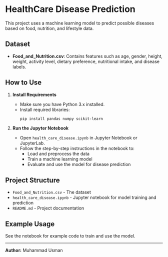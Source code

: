 # HealthCare Disease Prediction

This project uses a machine learning model to predict possible diseases based on food, nutrition, and lifestyle data.

## Dataset
- **Food_and_Nutrition.csv**: Contains features such as age, gender, height, weight, activity level, dietary preference, nutritional intake, and disease labels.

## How to Use

1. **Install Requirements**
   - Make sure you have Python 3.x installed.
   - Install required libraries:
     ```bash
     pip install pandas numpy scikit-learn
     ```

2. **Run the Jupyter Notebook**
   - Open `health_care_disease.ipynb` in Jupyter Notebook or JupyterLab.
   - Follow the step-by-step instructions in the notebook to:
     - Load and preprocess the data
     - Train a machine learning model
     - Evaluate and use the model for disease prediction

## Project Structure
- `Food_and_Nutrition.csv` - The dataset
- `health_care_disease.ipynb` - Jupyter notebook for model training and prediction
- `README.md` - Project documentation

## Example Usage
See the notebook for example code to train and use the model.

---

**Author:** Muhammad Usman 
